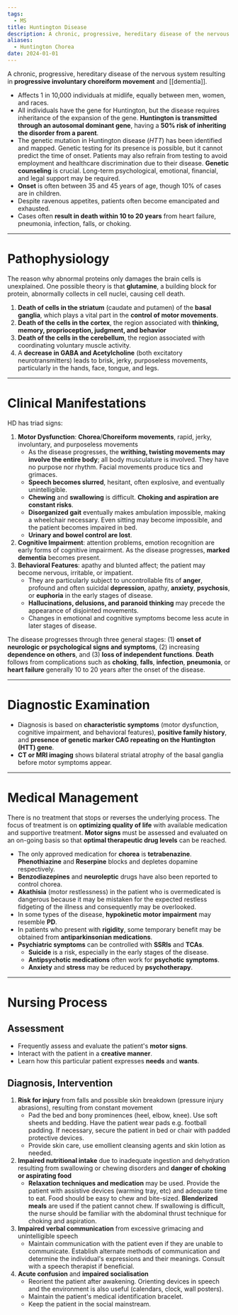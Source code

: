 ```yaml
---
tags:
  - MS
title: Huntington Disease
description: A chronic, progressive, hereditary disease of the nervous system resulting in progressive involuntary choreiform movement and dementia.
aliases:
  - Huntington Chorea
date: 2024-01-01
---
```

A chronic, progressive, hereditary disease of the nervous system resulting in **progressive involuntary choreiform movement** and [[dementia]].
- Affects 1 in 10,000 individuals at midlife, equally between men, women, and races.
- All individuals have the gene for Huntington, but the disease requires inheritance of the expansion of the gene. **Huntington is transmitted through an autosomal dominant gene**, having a **50% risk of inheriting the disorder from a parent**.
- The genetic mutation in Huntington disease (*HTT*) has been identified and mapped. Genetic testing for its presence is possible, but it cannot predict the time of onset. Patients may also refrain from testing to avoid employment and healthcare discrimination due to their disease. **Genetic counseling** is crucial. Long-term psychological, emotional, financial, and legal support may be required.
- **Onset** is often between 35 and 45 years of age, though 10% of cases are in children.
- Despite ravenous appetites, patients often become emancipated and exhausted.
- Cases often **result in death within 10 to 20 years** from heart failure, pneumonia, infection, falls, or choking.
___
# Pathophysiology
The reason why abnormal proteins only damages the brain cells is unexplained. One possible theory is that **glutamine**, a building block for protein, abnormally collects in cell nuclei, causing cell death.
1. **Death of cells in the striatum** (caudate and putamen) of the **basal ganglia**, which plays a vital part in the **control of motor movements**.
2. **Death of the cells in the cortex**, the region associated with **thinking, memory, proprioception, judgment, and behavior**
3. **Death of the cells in the cerebellum**, the region associated with coordinating voluntary muscle activity.
4. A **decrease in GABA and Acetylcholine** (both excitatory neurotransmitters) leads to brisk, jerky, purposeless movements, particularly in the hands, face, tongue, and legs.
___
# Clinical Manifestations
HD has triad signs:
1. **Motor Dysfunction**: **Chorea**/**Choreiform movements**, rapid, jerky, involuntary, and purposeless movements
	- As the disease progresses, the **writhing, twisting movements may involve the entire body**; all body musculature is involved. They have no purpose nor rhythm. Facial movements produce tics and grimaces.
	- **Speech becomes slurred**, hesitant, often explosive, and eventually unintelligible.
	- **Chewing** and **swallowing** is difficult. **Choking and aspiration are constant risks**.
	- **Disorganized gait** eventually makes ambulation impossible, making a wheelchair necessary. Even sitting may become impossible, and the patient becomes impaired in bed.
	- **Urinary and bowel control are lost**.
2. **Cognitive Impairment**: attention problems, emotion recognition are early forms of cognitive impairment. As the disease progresses, **marked dementia** becomes present.
3. **Behavioral Features**: apathy and blunted affect; the patient may become nervous, irritable, or impatient.
	- They are particularly subject to uncontrollable fits of **anger**, profound and often suicidal **depression**, apathy, **anxiety**, **psychosis**, or **euphoria** in the early stages of disease.
	- **Hallucinations, delusions, and paranoid thinking** may precede the appearance of disjointed movements.
	- Changes in emotional and cognitive symptoms become less acute in later stages of disease.

The disease progresses through three general stages: (1) **onset of neurologic or psychological signs and symptoms**, (2) increasing **dependence on others**, and (3) **loss of independent functions**. **Death** follows from complications such as **choking**, **falls**, **infection**, **pneumonia**, or **heart failure** generally 10 to 20 years after the onset of the disease.
___
# Diagnostic Examination
- Diagnosis is based on **characteristic symptoms** (motor dysfunction, cognitive impairment, and behavioral features), **positive family history**, and **presence of genetic marker CAG repeating on the Huntington (HTT) gene**.
- **CT or MRI imaging** shows bilateral striatal atrophy of the basal ganglia before motor symptoms appear.
___
# Medical Management
There is no treatment that stops or reverses the underlying process. The focus of treatment is on **optimizing quality of life** with available medication and supportive treatment. **Motor signs** must be assessed and evaluated on an on-going basis so that **optimal therapeutic drug levels** can be reached.
- The only approved medication for **chorea** is **tetrabenazine**. **Phenothiazine** and **Reserpine** blocks and depletes dopamine respectively.
- **Benzodiazepines** and **neuroleptic** drugs have also been reported to control chorea.
- **Akathisia** (motor restlessness) in the patient who is overmedicated is dangerous because it may be mistaken for the expected restless fidgeting of the illness and consequently may be overlooked.
- In some types of the disease, **hypokinetic motor impairment** may resemble **PD**.
- In patients who present with **rigidity**, some temporary benefit may be obtained from **antiparkinsonian medications**.
- **Psychiatric symptoms** can be controlled with **SSRIs** and **TCAs**.
	- **Suicide** is a risk, especially in the early stages of the disease.
	- **Antipsychotic medications** often work for **psychotic symptoms**.
	- **Anxiety** and **stress** may be reduced by **psychotherapy**.
___
# Nursing Process
## Assessment
- Frequently assess and evaluate the patient's **motor signs**.
- Interact with the patient in a **creative manner**.
- Learn how this particular patient expresses **needs** and **wants**.
## Diagnosis, Intervention
1. **Risk for injury** from falls and possible skin breakdown (pressure injury abrasions), resulting from constant movement
	- Pad the bed and bony prominences (heel, elbow, knee). Use soft sheets and bedding. Have the patient wear pads e.g. football padding. If necessary, secure the patient in bed or chair with padded protective devices.
	- Provide skin care, use emollient cleansing agents and skin lotion as needed.
2. **Impaired nutritional intake** due to inadequate ingestion and dehydration resulting from swallowing or chewing disorders and **danger of choking or aspirating food**
	- **Relaxation techniques and medication** may be used. Provide the patient with assistive devices (warming tray, etc) and adequate time to eat. Food should be easy to chew and bite-sized. **Blenderized meals** are used if the patient cannot chew. If swallowing is difficult, the nurse should be familiar with the abdominal thrust technique for choking and aspiration.
3. **Impaired verbal communication** from excessive grimacing and unintelligible speech
	- Maintain communication with the patient even if they are unable to communicate. Establish alternate methods of communication and determine the individual's expressions and their meanings. Consult with a speech therapist if beneficial.
4. **Acute confusion** and **impaired socialisation**
	- Reorient the patient after awakening. Orienting devices in speech and the environment is also useful (calendars, clock, wall posters).
	- Maintain the patient's medical identification bracelet.
	- Keep the patient in the social mainstream.
